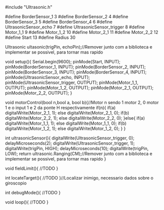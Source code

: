 #include "Ultrasonic.h"

#define BorderSensor_1 3
#define BorderSensor_2 4
#define BorderSensor_3 5
#define BorderSensor_4 6
#define UltrasonicSensor_echo 7
#define UltrasonicSensor_trigger 8
#define Motor_1_1 9
#define Motor_1_2 10
#define Motor_2_1 11
#define Motor_2_2 12
#define Start 13
#define Radius 30

Ultrasonic ultasonic(trigPin, echoPin);//Remover junto com a biblioteca e implementar se possivel, para tornar mas rapido

void setup(){
    Serial.begin(9600);
    pinMode(Start, INPUT);
    pinMode(BorderSensor_1, INPUT);
    pinMode(BorderSensor_2, INPUT);
    pinMode(BorderSensor_3, INPUT);
    pinMode(BorderSensor_4, INPUT);
    pinMode(UltrasonicSensor_echo, INPUT);
    pinMode(UltrasonicSensor_trigger, OUTPUT);
    pinMode(Motor_1_1, OUTPUT);
    pinMode(Motor_1_2, OUTPUT);
    pinMode(Motor_2_1, OUTPUT);
    pinMode(Motor_2_2, OUTPUT);
}

void motorControl(bool n,bool a, bool b){//Motor n sendo 1 motor 2, 0 motor 1 e o input 1 e 2 da ponte H respectivamente
    if(n){
        if(a)
            digitalWrite(Motor_2_1, 1);
        else
            digitalWrite(Motor_2_1, 0);
        if(b)
            digitalWrite(Motor_2_2, 1);
        else
            digitalWrite(Motor_2_2, 0);
    }else{
                if(a)
            digitalWrite(Motor_1_1, 1);
        else
            digitalWrite(Motor_1_1, 0);
        if(b)
            digitalWrite(Motor_1_2, 1);
        else
            digitalWrite(Motor_1_2, 0);
    }
}

int ultrasonicSensor(){
    digitalWrite(UltrasonicSensor_trigger, 0);
    delayMicroseconds(2);
    digitalWrite(UltrasonicSensor_trigger, 1);
    digitalWrite(trigPin, HIGH);
    delayMicroseconds(10);
    digitalWrite(trigPin, LOW);
    return ultrasonic.Ranging(CM);//Remover junto com a biblioteca e implementar se possivel, para tornar mas rapido
}

void fieldLimit(){
     //TODO
}

int locateTarget(){
    //TODO
}//Localizar inimigo, necessario dados sobre o giroscopio

int debugMode(){
    //TODO
}

void loop(){
//TODO
}